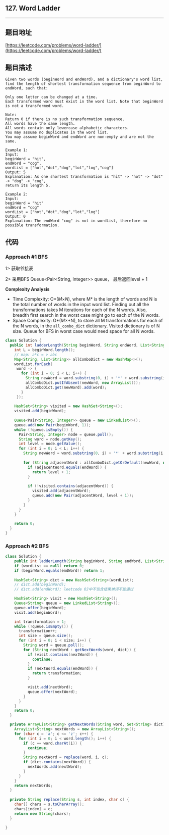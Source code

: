## 127. Word Ladder

----
## 题目地址

[https://leetcode.com/problems/word-ladder/](https://leetcode.com/problems/word-ladder/)

## 题目描述

```text
Given two words (beginWord and endWord), and a dictionary's word list, find the length of shortest transformation sequence from beginWord to endWord, such that:

Only one letter can be changed at a time.
Each transformed word must exist in the word list. Note that beginWord is not a transformed word.

Note:
Return 0 if there is no such transformation sequence.
All words have the same length.
All words contain only lowercase alphabetic characters.
You may assume no duplicates in the word list.
You may assume beginWord and endWord are non-empty and are not the same.

Example 1:
Input:
beginWord = "hit",
endWord = "cog",
wordList = ["hot","dot","dog","lot","log","cog"]
Output: 5
Explanation: As one shortest transformation is "hit" -> "hot" -> "dot" -> "dog" -> "cog",
return its length 5.

Example 2:
Input:
beginWord = "hit"
endWord = "cog"
wordList = ["hot","dot","dog","lot","log"]
Output: 0
Explanation: The endWord "cog" is not in wordList, therefore no possible transformation.
```

## 代码

### Approach #1 BFS

1> 获取邻接表

2> 采用BFS Queue<Pair<String, Integer>> queue， 最后返回level + 1

**Complexity Analysis**

- Time Complexity: O*(*M*×*N*), where M* is the length of words and N is the total number of words in the input word list. Finding out all the transformations takes M iterations for each of the N words. Also, breadth first search in the worst case might go to each of the N words.
- Space Complexity: O*(*M*×*N), to store all M transformations for each of the N words, in the `all_combo_dict` dictionary. Visited dictionary is of N size. Queue for BFS in worst case would need space for all N words.

```java
class Solution {
  public int ladderLength(String beginWord, String endWord, List<String> wordList) {
    int L = beginWord.length();
    // map: a*c = > abc
    Map<String, List<String>> allComboDict = new HashMap<>();
    wordList.forEach(
   	 word -> {
       for (int i = 0; i < L; i++) {
         String newWord = word.substring(0, i) + '*' + word.substring(i + 1, L);
         allComboDict.putIfAbsent(newWord, new ArrayList());
         allComboDict.get(newWord).add(word);
       }
     });
    
    HashSet<String> visited = new HashSet<String>();
    visited.add(beginWord);
    
    Queue<Pair<String, Integer>> queue = new LinkedList<>();
    queue.add(new Pair(beginWord, 1));
    while (!queue.isEmpty()) {
      Pair<String, Integer> node = queue.poll();
      String word = node.getKey();
      int level = node.getValue();
      for (int i = 0; i < L; i++) {
        String newWord = word.substring(0, i) + '*' + word.substring(i + 1, L);
        
        for (String adjacentWord : allComboDict.getOrDefault(newWord, new ArrayList<>())) {
          if (adjacentWord.equals(endWord)) {
            return level + 1;
          }
          
          if (!visited.contains(adjacentWord)) {
            visited.add(adjacentWord);
            queue.add(new Pair(adjacentWord, level + 1));
          }
        }
      }
    }
    
    return 0;
  }
}
```

### Approach #2 BFS 

```java
class Solution {
	public int ladderLength(String beginWord, String endWord, List<String> wordList) {
    if (wordList == null) return 0;
    if (beginWord.equals(endWord)) return 1;
    
    HashSet<String> dict = new HashSet<String>(wordList);
    // dict.add(beginWord);
    // dict.add(endWord); leetcode OJ中不包含结果单词不能通过

    HashSet<String> visit = new HashSet<String>();
    Queue<String> queue = new LinkedList<String>();
    queue.offer(beginWord);
    visit.add(beginWord);

    int transformation = 1;
    while (!queue.isEmpty()) {
      transformation++;
      int size = queue.size();
      for (int i = 0; i < size; i++) {
        String word = queue.poll();
        for (String nextWord : getNextWords(word, dict)) {
          if (visit.contains(nextWord)) {
            continue;
          }
          if (nextWord.equals(endWord)) {
            return transformation;
          }

          visit.add(nextWord);
          queue.offer(nextWord);
        }
      }
    }
    return 0;
  }

  private ArrayList<String> getNextWords(String word, Set<String> dict) {
    ArrayList<String> nextWords = new ArrayList<String>();
    for (char c = 'a'; c <= 'z'; c++) {
      for (int i = 0; i < word.length(); i++) {
        if (c == word.charAt(i)) {
          continue;
        }
        String nextWord = replace(word, i, c);
        if (dict.contains(nextWord)) {
          nextWords.add(nextWord);
        }
      }
    }
    return nextWords;
  }
  
  private String replace(String s, int index, char c) {
    char[] chars = s.toCharArray();
    chars[index] = c;
    return new String(chars);
  }
  
}
```

